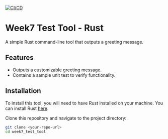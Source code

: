 [![CI/CD](https://github.com/nogibjj/week7_rust_zihan/actions/workflows/CI.yml/badge.svg)](https://github.com/nogibjj/week7_rust_zihan/actions/workflows/CI.yml)

# Week7 Test Tool - Rust

A simple Rust command-line tool that outputs a greeting message.

## Features

- Outputs a customizable greeting message.
- Contains a sample unit test to verify functionality.

## Installation

To install this tool, you will need to have Rust installed on your machine. You can install Rust [here](https://www.rust-lang.org/tools/install).

Clone this repository and navigate to the project directory:

```bash
git clone <your-repo-url>
cd week7_test_tool
